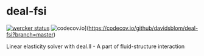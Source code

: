 # deal-fsi
[![wercker status](https://app.wercker.com/status/4a3fef21e7b4c016f21c6793d1e62a8d/s/master "wercker status")](https://app.wercker.com/project/bykey/4a3fef21e7b4c016f21c6793d1e62a8d)
![codecov.io](https://codecov.io/github/davidsblom/deal-fsi/coverage.svg?branch=master)](https://codecov.io/github/davidsblom/deal-fsi?branch=master)

Linear elasticity solver with deal.II - A part of fluid-structure interaction

